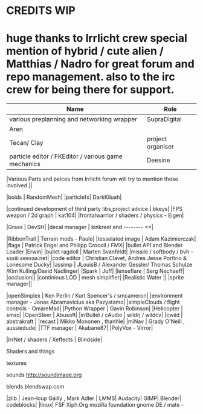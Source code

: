CREDITS WIP
===========


huge thanks to Irrlicht crew special mention of hybrid / cute alien / Matthias / Nadro for great forum and repo management.
also to the irc crew for being there for support.
==========


| Name               | Role                                     |
|--------------------|------------------------------------------|
|various preplanning and networking wrapper| SupraDigital|
|Aren|
|Tecan/ Clay| project organiser |
|particle editor / FKEditor / various game mechanics | Deesine|



|Various Parts and peices from Irrlicht forum will try to mention those involved.||

|boids  | RandomMesh|
|particlefx| DarkKiluah|

|continued development of third party libs,project advice | bkeys|
|FPS weapon / 2d graph | kat104|
|frontalwarrior / shaders / physics - Eigen|

|Grass | DevSH|
|decal manager | kinkreet and -------- <<|

|RibbonTrail | Terrain mods - Paulo|
|tesselated image | Adam Kazimierczak|
|flags | Patrick Engel and Philipp Crocoll / FMX|
|bullet API and Blender Loader |Erwin|
|bullet ragdoll | Marten Svanfeldt|
|missile / softbody / bvh - sssiii.seesaa.net|
|code editor | Christian Clavet, Andres Jesse Porfirio & Lonesome Ducky|
|assimp | JLouisB / Alexander Gessler/ Thomas Schulze /Kim Kulling/David Nadlinger|
|Spark  | Juff|
|lenseflare | Serg Nechaeff|
|occlusion||
|continious LOD | mesh simplifier| 
|Realistic Water ||
|sprite manager||





|openSimplex | Ken Perlin / Kurt Spencer's / smcameron|
|environment manager - Jonas Abramavicius aka Pazystamo|
|simpleClouds / flight controls - OmareMad|
|Python Wrapper | Gavin Robinson|
|Helicopter	| smso|
|OpenSteer | Abusoft|
|irrBullet / cAudio | wildrj / wildcv|
|cwiid | abstrakraft |
|recast | Mikko Mononen , thanhle|
|miNav |  Grady O'Neill , aussiedude|
|TTF manager | Akabane87|
|PolyVox - Virror|

|IrrNet / shaders / Xeffects | Blindside|


Shaders and things

textures

sounds
http://soundimage.org

blends
blendswap.com



|zlib | Jean-loup Gailly , Mark Adler |
LMMS|
Audacity|
GIMP|
Blender|
codeblocks|
|linux|
FSF
Xiph.Org
mozilla foundation
gnome DE / mate  - 

